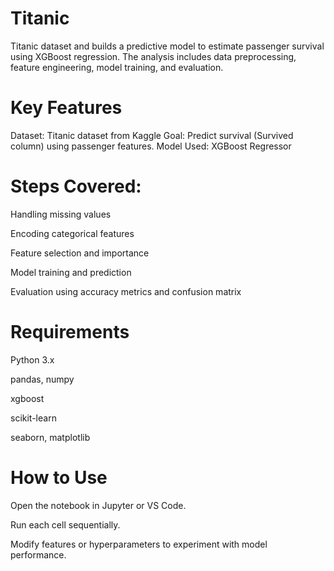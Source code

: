 # Titanic
 Titanic dataset and builds a predictive model to estimate passenger survival using XGBoost regression. The analysis includes data preprocessing, feature engineering, model training, and evaluation.
# Key Features
 Dataset: Titanic dataset from Kaggle
 Goal: Predict survival (Survived column) using passenger features.
 Model Used: XGBoost Regressor

# Steps Covered:

Handling missing values

Encoding categorical features

Feature selection and importance

Model training and prediction

Evaluation using accuracy metrics and confusion matrix

# Requirements
Python 3.x

pandas, numpy

xgboost

scikit-learn

seaborn, matplotlib

# How to Use
Open the notebook in Jupyter or VS Code.

Run each cell sequentially.

Modify features or hyperparameters to experiment with model performance.
